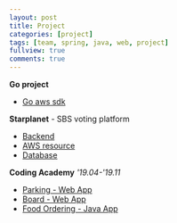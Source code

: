 ```yaml
---
layout: post
title: Project
categories: [project]
tags: [team, spring, java, web, project]
fullview: true
comments: true
---
```


**Go project**
- [Go aws sdk](doc_goproject)

**Starplanet** - SBS voting platform
- [Backend](doc_rm_spring)
- [AWS resource](doc_rm_aws)
- [Database](doc_rm_database)

**Coding Academy** <i>'19.04-'19.11</i>
- [Parking - Web App](parking)
- [Board - Web App](developmental)
- [Food Ordering - Java App](food)
